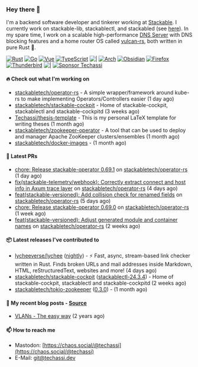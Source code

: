 ### Hey there 👋

I'm a backend software developer and tinkerer working at [Stackable][stackable]. I currently work on
stackable-lib, stackablectl, and stackabled (see [here][stackable-work]). In my spare time, I work on
a scalable high-performance [DNS Server][portal] with DNS blocking features and a home router OS
called [vulcan-rs][vulcan], both written in pure Rust 🦀.

[stackable-work]: https://github.com/stackabletech/stackable
[stackable]: https://github.com/stackabletech
[portal]: https://github.com/portal-rs/portal
[vulcan]: https://github.com/vulcan-rs

[![Rust](https://img.shields.io/badge/-Rust-141414?style=flat&logo=rust&logoColor=%23f97f39)](https://www.rust-lang.org/)
[![Go](https://img.shields.io/badge/-Go-141414?style=flat&logo=go&logoColor=%23f97f39)](https://go.dev/)
[![Vue](https://img.shields.io/badge/-Vue-141414?style=flat&logo=vuedotjs&logoColor=%23f97f39)](https://vuejs.org/)
[![TypeScript](https://img.shields.io/badge/-TypeScript-141414?style=flat&logo=typescript&logoColor=%23f97f39)](https://www.typescriptlang.org/)
![|](https://img.shields.io/badge/-%7C-141414?style=flat&logoColor=%23f97f39)
[![Arch](https://img.shields.io/badge/-Arch-141414?style=flat&logo=archlinux&logoColor=%23f97f39)](https://archlinux.org/)
[![Obsidian](https://img.shields.io/badge/-Obsidian-141414?style=flat&logo=obsidian&logoColor=%23f97f39)](https://obsidian.md/)
[![Firefox](https://img.shields.io/badge/-Firefox-141414?style=flat&logo=firefox&logoColor=%23f97f39)](https://www.mozilla.org/en-US/firefox/new/)
[![Thunderbird](https://img.shields.io/badge/-Thunderbird-141414?style=flat&logo=thunderbird&logoColor=%23f97f39)](https://www.thunderbird.net/en-US/)
![|](https://img.shields.io/badge/-%7C-141414?style=flat&logoColor=%23f97f39)
[![Sponsor Techassi](https://img.shields.io/badge/-Sponsor-141414?style=flat&logo=github&logoColor=%23f97f39)](https://github.com/sponsors/Techassi)

#### 🔥 Check out what I'm working on


- [stackabletech/operator-rs](https://github.com/stackabletech/operator-rs) - A simple wrapper/framework around kube-rs to make implementing Operators/Controllers easier (1 day ago)
- [stackabletech/stackable-cockpit](https://github.com/stackabletech/stackable-cockpit) - Home of stackable-cockpit, stackablectl and stackable-cockpitd (3 weeks ago)
- [Techassi/thesis-template](https://github.com/Techassi/thesis-template) - This is my personal LaTeX template for writing theses (1 month ago)
- [stackabletech/zookeeper-operator](https://github.com/stackabletech/zookeeper-operator) - A tool that can be used to deploy and manager Apache ZooKeeper clusters/ensembles (1 month ago)
- [stackabletech/docker-images](https://github.com/stackabletech/docker-images) -  (1 month ago)

#### 🧪 Latest PRs


- [chore: Release stackable-operator 0.69.1](https://github.com/stackabletech/operator-rs/pull/807) on [stackabletech/operator-rs](https://github.com/stackabletech/operator-rs) (1 day ago)
- [fix(stackable-telemetry/webhook): Correctly extract connect and host info in Axum trace layer](https://github.com/stackabletech/operator-rs/pull/806) on [stackabletech/operator-rs](https://github.com/stackabletech/operator-rs) (4 days ago)
- [feat(stackable-versioned): Add collision check for renamed fields](https://github.com/stackabletech/operator-rs/pull/804) on [stackabletech/operator-rs](https://github.com/stackabletech/operator-rs) (5 days ago)
- [chore: Release stackable-operator 0.69.0](https://github.com/stackabletech/operator-rs/pull/800) on [stackabletech/operator-rs](https://github.com/stackabletech/operator-rs) (1 week ago)
- [feat(stackable-versioned): Adjust generated module and container names](https://github.com/stackabletech/operator-rs/pull/797) on [stackabletech/operator-rs](https://github.com/stackabletech/operator-rs) (2 weeks ago)

#### 📦 Latest releases I've contributed to


- [lycheeverse/lychee](https://github.com/lycheeverse/lychee/releases/tag/nightly) ([nightly](https://github.com/lycheeverse/lychee/releases/tag/nightly)) - ⚡ Fast, async, stream-based link checker written in Rust. Finds broken URLs and mail addresses inside Markdown, HTML, reStructuredText, websites and more! (4 days ago)
- [stackabletech/stackable-cockpit](https://github.com/stackabletech/stackable-cockpit/releases/tag/stackablectl-24.3.4) ([stackablectl-24.3.4](https://github.com/stackabletech/stackable-cockpit/releases/tag/stackablectl-24.3.4)) - Home of stackable-cockpit, stackablectl and stackable-cockpitd (2 weeks ago)
- [stackabletech/tokio-zookeeper](https://github.com/stackabletech/tokio-zookeeper/releases/tag/0.3.0) ([0.3.0](https://github.com/stackabletech/tokio-zookeeper/releases/tag/0.3.0)) -  (1 month ago)

#### 📜 My recent blog posts - [Source](https://github.com/Techassi/page)


- [VLANs - The easy way](https://techassi.dev/posts/vlans-the-easy-way/) (2 years ago)

#### 📫 How to reach me

- Mastodon: [https://chaos.social/@techassi](https://chaos.social/@techassi)
- E-Mail: git@techassi.dev
